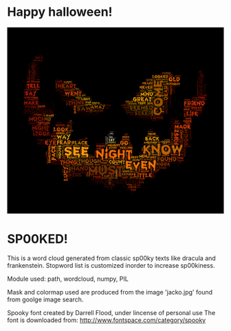 # Happy halloween!

![2sp00ky4me](halloween.png?raw=true "Title")
# SP00KED!

This is a word cloud generated from classic sp00ky texts like dracula and frankenstein.
Stopword list is customized inorder to increase sp00kiness.

Module used: path, wordcloud, numpy, PIL

Mask and colormap used are produced from the image 'jacko.jpg' found from goolge image search.

Spooky font created by Darrell Flood, under lincense of personal use
The font is downloaded from:
http://www.fontspace.com/category/spooky
